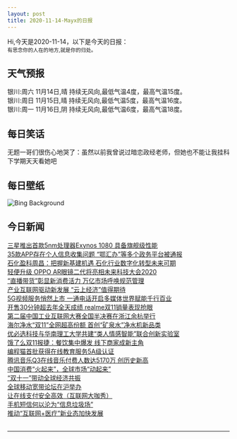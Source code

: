 ```yaml
---
layout: post
title: 2020-11-14-Mayx的日报
---
```


Hi,今天是2020-11-14，以下是今天的日报：<br><small>
有思念你的人在的地方,就是你的归处。</small><!--more-->
## 天气预报
银川:周六 11月14日,晴 持续无风向,最低气温4度，最高气温15度。<br>银川:周日 11月15日,晴 持续无风向,最低气温5度，最高气温16度。<br>银川:周一 11月16日,阴 持续无风向,最低气温6度，最高气温18度。
## 每日笑话
无题一哥们很伤心地哭了：虽然以前我曾说过暗恋政经老师，但她也不能让我挂科下学期天天看她吧
## 每日壁纸
![Bing Background](https://cn.bing.com/th?id=OHR.RavensSnow_EN-US4790905600_1920x1080.jpg&rf=LaDigue_1920x1080.jpg&pid=hp "Ravens in a snowstorm near Kuhmo, Finland (© Frans Lemmens/Alamy)")
## 今日新闻

[三星推出首款5nm处理器Exynos 1080 具备旗舰级性能](http://it.people.com.cn/n1/2020/1113/c1009-31929464.html)   
[35款APP存在个人信息收集问题 “鄂汇办”等多个政务平台被通报](http://it.people.com.cn/n1/2020/1113/c1009-31930596.html)   
[石化盈科周昌：把握新基建机遇 石化行业数字化转型未来可期](http://it.people.com.cn/n1/2020/1113/c1009-31930180.html)   
[轻便升级 OPPO AR眼镜二代将亮相未来科技大会2020](http://it.people.com.cn/n1/2020/1113/c1009-31930225.html)   
[“直播带货”彰显新消费活力 万亿市场呼唤规范管理](http://it.people.com.cn/n1/2020/1112/c1009-31929050.html)   
[产业互联网驱动新发展 “云上经济”值得期待](http://it.people.com.cn/n1/2020/1113/c1009-31929692.html)   
[5G视频服务悄然上市 一通电话开启多媒体世界赋能千行百业](http://it.people.com.cn/n1/2020/1113/c1009-31930174.html)   
[开售30分钟超去年全天成绩 realme双11销量表现抢眼](http://it.people.com.cn/n1/2020/1111/c1009-31927215.html)   
[第二届中国工业互联网大赛全国半决赛在浙江余杭举行](http://it.people.com.cn/n1/2020/1110/c1009-31925955.html)   
[海尔净水“双11”全网超高份额 首创“矿泉水”净水机新品类](http://it.people.com.cn/n1/2020/1113/c1009-31930100.html)   
[优必选科技与华南理工大学共建“类人情感智能”联合创新实验室](http://it.people.com.cn/n1/2020/1113/c1009-31930093.html)   
[饿了么双11报捷：餐饮集中爆发 线下商家成新主角](http://it.people.com.cn/n1/2020/1113/c1009-31930112.html)   
[编程猫首批获得在线教育服务5A级认证](http://it.people.com.cn/n1/2020/1113/c1009-31929525.html)   
[腾讯音乐Q3在线音乐付费人数达5170万 创历史新高](http://it.people.com.cn/n1/2020/1113/c1009-31929544.html)   
[中国消费“火起来”，全球市场“动起来”](http://it.people.com.cn/n1/2020/1113/c1009-31929592.html)   
[“双十一”带动全球经济共振](http://it.people.com.cn/n1/2020/1113/c1009-31929584.html)   
[全球移动宽带论坛在沪举办](http://it.people.com.cn/n1/2020/1113/c1009-31929749.html)   
[让在线支付安全高效（互联网大咖秀）](http://it.people.com.cn/n1/2020/1113/c1009-31929740.html)   
[手机短信何以沦为“信息垃圾场”](http://it.people.com.cn/n1/2020/1113/c1009-31929528.html)   
[推动“互联网+医疗”新业态加快发展](http://it.people.com.cn/n1/2020/1113/c1009-31929723.html)   
<br />

***

<small></small>
